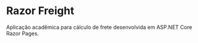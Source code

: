 # Razor Freight

Aplicação acadêmica para cálculo de frete desenvolvida em ASP.NET Core Razor Pages.

